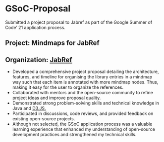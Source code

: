 # GSoC-Proposal
Submitted a project proposal to Jabref as part of the Google Summer of Code’ 21 application process.

## **Project**: Mindmaps for JabRef
## **Organization**: [JabRef](https://github.com/JabRef/jabref)

- Developed a comprehensive project proposal detailing the architecture, features, and timeline for organising the library entries in a mindmap way such that each item is annotated with more mindmap nodes. Thus, making it easy for the user to organize the references.
- Collaborated with mentors and the open-source community to refine project ideas and improve proposal quality.
- Demonstrated strong problem-solving skills and technical knowledge in Java and [D3.JS.]([url](https://github.com/d3/d3))
- Participated in discussions, code reviews, and provided feedback on existing open-source projects.
- Although not selected, the GSoC application process was a valuable learning experience that enhanced my understanding of open-source development practices and strengthened my technical skills.

